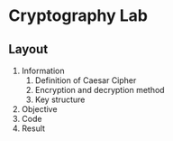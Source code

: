 # Cryptography Lab

## Layout
1. Information
    1. Definition of Caesar Cipher
    2. Encryption and decryption method
    3. Key structure
2. Objective
3. Code
4. Result